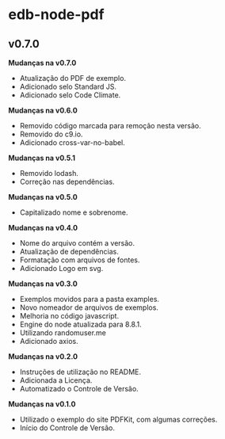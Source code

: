 # edb-node-pdf #
## v0.7.0 ##

**Mudanças na v0.7.0**

- Atualização do PDF de exemplo.
- Adicionado selo Standard JS.
- Adicionado selo Code Climate.

**Mudanças na v0.6.0**

- Removido código marcada para remoção nesta versão.
- Removido do c9.io.
- Adicionado cross-var-no-babel.

**Mudanças na v0.5.1**

- Removido lodash.
- Correção nas dependências.

**Mudanças na v0.5.0**

- Capitalizado nome e sobrenome.

**Mudanças na v0.4.0**

- Nome do arquivo contém a versão.
- Atualização de dependências.
- Formatação com arquivos de fontes.
- Adicionado Logo em svg.

**Mudanças na v0.3.0**

- Exemplos movidos para a pasta examples.
- Novo nomeador de arquivos de exemplos.
- Melhoria no código javascript.
- Engine do node atualizada para 8.8.1.
- Utilizando randomuser.me
- Adicionado axios.

**Mudanças na v0.2.0**

- Instruções de utilização no README.
- Adicionada a Licença.
- Automatizado o Controle de Versão.

**Mudanças na v0.1.0**

- Utilizado o exemplo do site PDFKit, com algumas correções.
- Início do Controle de Versão.